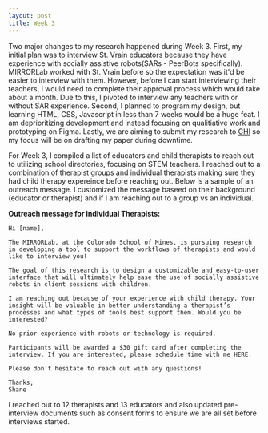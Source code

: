 ```yaml
---
layout: post
title: Week 3
---
```


Two major changes to my research happened during Week 3. First, my initial plan was to interview St. Vrain educators because they have experience with socially assistive robots(SARs - PeerBots specifically). MIRRORLab worked with St. Vrain before so the expectation was it'd be easier to interview with them.
However, before I can start interviewing their teachers, I would need to complete their approval process which would take about a month. Due to this, I pivoted to interview any teachers with or without SAR experience. Second, I planned to program my design, but learning HTML, CSS, Javascript in less than 7 weeks would be a huge feat. 
I am deprioritizing development and instead focusing on qualitiative work and prototyping on Figma. Lastly, we are aiming to submit my research to [CHI](https://chi2023.acm.org/for-authors/papers/) so my focus will be on drafting my paper during downtime. 

For Week 3, I compiled a list of educators and child therapists to reach out to utilizing school directories, focusing on STEM teachers. I reached out to a combination of therapist groups and individual therapists making sure they had child therapy expereince before reaching out. Below is a sample of an outreach message. I customized the message baseed on their background (educator or therapist) and if I am reaching out to a group vs an individual. 

<html>
  <head>
    <strong>Outreach message for individual Therapists: </strong>

    Hi [name], 

    The MIRRORLab, at the Colorado School of Mines, is pursuing research in developing a tool to support the workflows of therapists and would like to interview you!

    The goal of this research is to design a customizable and easy-to-user interface that will ultimately help ease the use of socially assistive robots in client sessions with children.

    I am reaching out because of your experience with child therapy. Your insight will be valuable in better understanding a therapist’s processes and what types of tools best support them. Would you be interested?

    No prior experience with robots or technology is required.

    Participants will be awarded a $30 gift card after completing the interview. If you are interested, please schedule time with me HERE.

    Please don't hesitate to reach out with any questions!

    Thanks,
    Shane
  </head>
</html>

I reached out to 12 therapists and 13 educators and also updated pre-interview documents such as consent forms to ensure we are all set before interviews started. 
